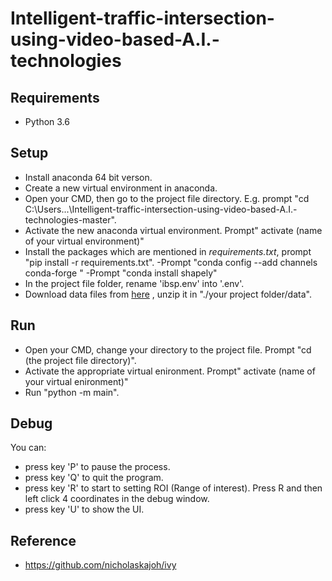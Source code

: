 # Intelligent-traffic-intersection-using-video-based-A.I.-technologies 

## Requirements
- Python 3.6 

## Setup
- Install anaconda 64 bit verson.
- Create a new virtual environment in anaconda.
- Open your CMD, then go to the project file directory. E.g. prompt "cd C:\Users\...\Intelligent-traffic-intersection-using-video-based-A.I.-technologies-master".
- Activate the new anaconda virtual environment. Prompt" activate (name of your virtual environment)"
- Install the packages which are mentioned in _requirements.txt_, prompt "pip install -r requirements.txt".
-Prompt "conda config --add channels conda-forge "
-Prompt "conda install shapely"
- In the project file folder, rename 'ibsp.env' into '.env'.
- Download data files from [here](https://drive.google.com/file/d/1z7xQPEyEI-zfTITVtg5yaaKCQ-XPAnj5/view?usp=sharing) , unzip it in "./your project folder/data".

## Run
- Open your CMD, change your directory to the project file. Prompt "cd (the project file directory)".
- Activate the appropriate virtual enironment. Prompt" activate (name of your virtual enironment)"
- Run "python -m  main".

## Debug
You can:
- press key 'P' to pause the process.
- press key 'Q' to quit the program.
- press key 'R' to start to setting ROI (Range of interest). Press R and then left click 4 coordinates in the debug window.
- press key 'U' to show the UI.

## Reference
- https://github.com/nicholaskajoh/ivy
